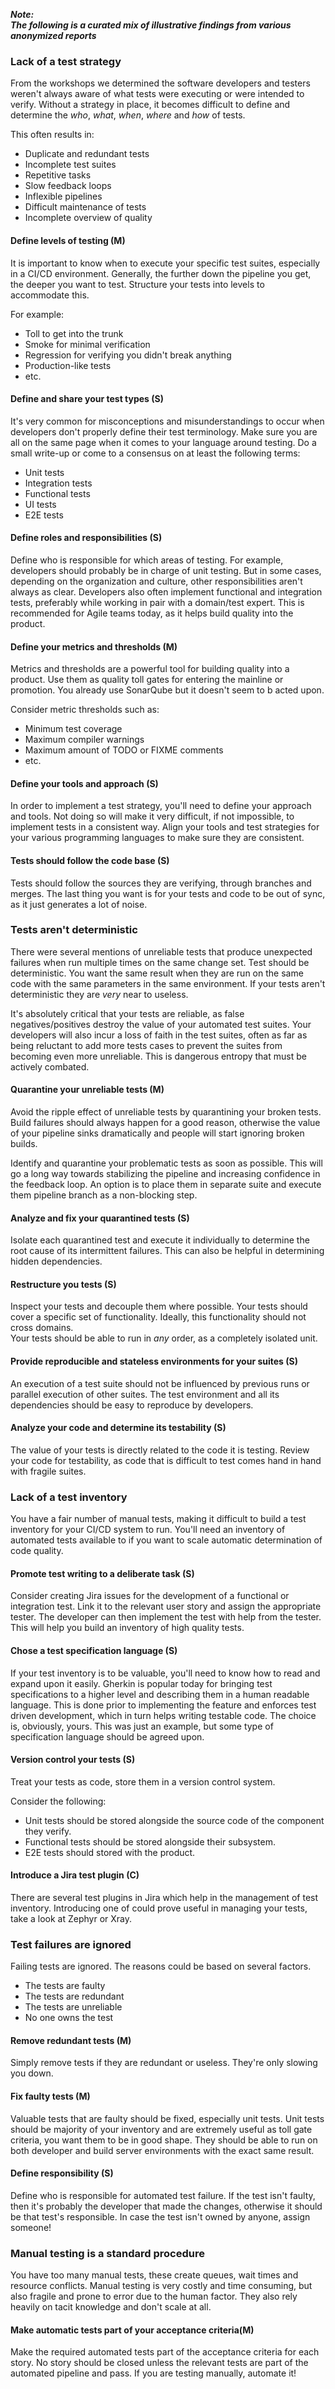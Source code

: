 ---
---

<!-- cspell:ignore Qube  -->

**_Note:<br/>The following is a curated mix of illustrative findings from various anonymized reports_**

### Lack of a test strategy

From the workshops we determined the software developers and testers weren't always aware of what tests were executing or were intended to verify.
Without a strategy in place, it becomes difficult to define and determine the _who_, _what_, _when_, _where_ and _how_ of tests.

This often results in:

* Duplicate and redundant tests
* Incomplete test suites
* Repetitive tasks
* Slow feedback loops
* Inflexible pipelines
* Difficult maintenance of tests
* Incomplete overview of quality

#### Define levels of testing (M)
 
It is important to know when to execute your specific test suites, especially in a CI/CD environment. 
Generally, the further down the pipeline you get, the deeper you want to test. 
Structure your tests into levels to accommodate this.

For example:

* Toll to get into the trunk
* Smoke for minimal verification
* Regression for verifying you didn't break anything
* Production-like tests
* etc.

#### Define and share your test types (S)

It's very common for misconceptions and misunderstandings to occur when developers don't properly define their test terminology.
Make sure you are all on the same page when it comes to your language around testing.
Do a small write-up or come to a consensus on at least the following terms:

* Unit tests
* Integration tests
* Functional tests
* UI tests
* E2E tests

#### Define roles and responsibilities (S)

Define who is responsible for which areas of testing. 
For example, developers should probably be in charge of unit testing.
But in some cases, depending on the organization and culture, other responsibilities aren't always as clear. 
Developers also often implement functional and integration tests, preferably while working in pair with a domain/test expert. 
This is recommended for Agile teams today, as it helps build quality into the product.

#### Define your metrics and thresholds (M)

Metrics and thresholds are a powerful tool for building quality into a product.
Use them as quality toll gates for entering the mainline or promotion.
You already use SonarQube but it doesn't seem to b acted upon.
 
Consider metric thresholds such as:

* Minimum test coverage
* Maximum compiler warnings
* Maximum amount of TODO or FIXME comments
* etc.

#### Define your tools and approach (S)

In order to implement a test strategy, you'll need to define your approach and tools.
Not doing so will make it very difficult, if not impossible, to implement tests in a consistent way.
Align your tools and test strategies for your various programming languages to make sure they are consistent.

#### Tests should follow the code base (S)

Tests should follow the sources they are verifying, through branches and merges.
The last thing you want is for your tests and code to be out of sync, as it just generates a lot of noise.

### Tests aren't deterministic

There were several mentions of unreliable tests that produce unexpected failures when run multiple times on the same change set.
Test should be deterministic. You want the same result when they are run on the same code with the same parameters in the same environment.
If your tests aren't deterministic they are _very_ near to useless.

It's absolutely critical that your tests are reliable, as false negatives/positives destroy the value of your automated test suites.
Your developers will also incur a loss of faith in the test suites, often as far as being reluctant to add more tests cases to prevent the suites from becoming even more unreliable.
This is dangerous entropy that must be actively combated.

#### Quarantine your unreliable tests (M)

Avoid the ripple effect of unreliable tests by quarantining your broken tests.
Build failures should always happen for a good reason, otherwise the value of your pipeline sinks dramatically and people will start ignoring broken builds.

Identify and quarantine your problematic tests as soon as possible. 
This will go a long way towards stabilizing the pipeline and increasing confidence in the feedback loop. 
An option is to place them in separate suite and execute them pipeline branch as a non-blocking step.

#### Analyze and fix your quarantined tests (S)

Isolate each quarantined test and execute it individually to determine the root cause of its intermittent failures. 
This can also be helpful in determining hidden dependencies.

#### Restructure you tests (S)

Inspect your tests and decouple them where possible. 
Your tests should cover a specific set of functionality. 
Ideally, this functionality should not cross domains.  
Your tests should be able to run in _any_ order, as a completely isolated unit.

#### Provide reproducible and stateless environments for your suites (S)

An execution of a test suite should not be influenced by previous runs or parallel execution of other suites. 
The test environment and all its dependencies should be easy to reproduce by developers.

#### Analyze your code and determine its testability (S)

The value of your tests is directly related to the code it is testing.
Review your code for testability, as code that is difficult to test comes hand in hand with fragile suites.

### Lack of a test inventory

You have a fair number of manual tests, making it difficult to build a test inventory for your CI/CD system to run.
You'll need an inventory of automated tests available to if you want to scale automatic determination of code quality.

#### Promote test writing to a deliberate task (S)

Consider creating Jira issues for the development of a functional or integration test.
Link it to the relevant user story and assign the appropriate tester. 
The developer can then implement the test with help from the tester.
This will help you build an inventory of high quality tests.

#### Chose a test specification language (S)

If your test inventory is to be valuable, you'll need to know how to read and expand upon it easily.
Gherkin is popular today for bringing test specifications to a higher level and describing them in a human readable language. 
This is done prior to implementing the feature and enforces test driven development, which in turn helps writing testable code. 
The choice is, obviously, yours. This was just an example, but some type of specification language should be agreed upon.

#### Version control your tests (S)

Treat your tests as code, store them in a version control system.

Consider the following:

* Unit tests should be stored alongside the source code of the component they verify.
* Functional tests should be stored alongside their subsystem.
* E2E tests should stored with the product.

#### Introduce a Jira test plugin (C)

There are several test plugins in Jira which help in the management of test inventory. 
Introducing one of could prove useful in managing your tests, take a look at Zephyr or Xray.

### Test failures are ignored

Failing tests are ignored. The reasons could be based on several factors.

* The tests are faulty
* The tests are redundant
* The tests are unreliable
* No one owns the test

#### Remove redundant tests (M)

Simply remove tests if they are redundant or useless.
They're only slowing you down.

#### Fix faulty tests (M)

Valuable tests that are faulty should be fixed, especially unit tests.
Unit tests should be majority of your inventory and are extremely useful as toll gate criteria, you want them to be in good shape.
They should be able to run on both developer and build server environments with the exact same result.

#### Define responsibility (S)

Define who is responsible for automated test failure.
If the test isn't faulty, then it's probably the developer that made the changes, otherwise it should be that test's responsible.
In case the test isn't owned by anyone, assign someone!

### Manual testing is a standard procedure

You have too many manual tests, these create queues, wait times and resource conflicts.
Manual testing is very costly and time consuming, but also fragile and prone to error due to the human factor.
They also rely heavily on tacit knowledge and don't scale at all.

#### Make automatic tests part of your acceptance criteria(M)

Make the required automated tests part of the acceptance criteria for each story. 
No story should be closed unless the relevant tests are part of the automated pipeline and pass.
If you are testing manually, automate it!
